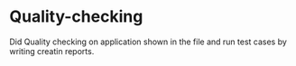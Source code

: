 # Quality-checking
Did Quality checking on application shown in the file and run test cases by writing creatin reports.
